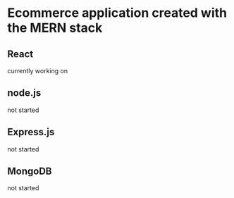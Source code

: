 # Ecommerce application created with the MERN stack

## React
currently working on
## node.js
not started
## Express.js
not started
## MongoDB
not started
